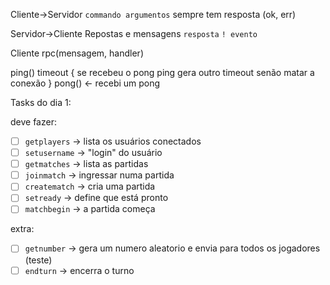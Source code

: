Cliente->Servidor
`commando argumentos`
sempre tem resposta (ok, err)

Servidor->Cliente
Repostas e mensagens
`resposta`
`! evento`

Cliente
rpc(mensagem, handler)


ping()
timeout {
    se recebeu o pong
        ping
        gera outro timeout
    senão matar a conexão
}
pong() <- recebi um pong

Tasks do dia 1:

deve fazer:
* [ ] `getplayers` -> lista os usuários conectados
* [ ] `setusername` -> "login" do usuário
* [ ] `getmatches` -> lista as partidas
* [ ] `joinmatch` -> ingressar numa partida
* [ ] `creatematch` -> cria uma partida
* [ ] `setready` -> define que está pronto
* [ ] `matchbegin` -> a partida começa

extra:
* [ ] `getnumber` -> gera um numero aleatorio e envia para todos os jogadores (teste)
* [ ] `endturn` -> encerra o turno